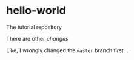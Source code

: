 # hello-world
The tutorial repository

There are other _changes_

Like, I wrongly changed the `master` branch first...
